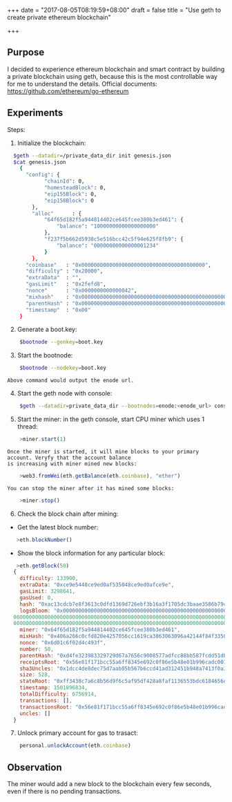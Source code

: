 +++
date = "2017-08-05T08:19:59+08:00"
draft = false
title = "Use geth to create private ethereum blockchain"

+++
## Purpose
I decided to experience ethereum blockchain and smart contract by building a private blockchain using geth, 
because this is the most controllable way for me to understand the details.
Official documents:
https://github.com/ethereum/go-ethereum

## Experiments
Steps:  
1. Initialize the blockchain:
```bash
  $geth --datadir=/private_data_dir init genesis.json
  $cat genesis.json
    {
      "config": {
            "chainId": 0,
            "homesteadBlock": 0,
            "eip155Block": 0,
            "eip158Block": 0
        },
    	"alloc"      : {
    		"64f65d182f5a944814402ce645fcee380b3ed461": {
    			"balance": "10000000000000000000"
    		},
    		"f237f5b662d5938c5e516bcc42c5f94e625f8fb9": {
    			"balance": "00000000000000001234"
    		}
    	},
      "coinbase"   : "0x0000000000000000000000000000000000000000",
      "difficulty" : "0x20000",
      "extraData"  : "",
      "gasLimit"   : "0x2fefd8",
      "nonce"      : "0x0000000000000042",
      "mixhash"    : "0x0000000000000000000000000000000000000000000000000000000000000000",
      "parentHash" : "0x0000000000000000000000000000000000000000000000000000000000000000",
      "timestamp"  : "0x00"
    }
```

2. Generate a boot.key:
```bash
    $bootnode --genkey=boot.key
```

3. Start the bootnode:
```bash
    $bootnode --nodekey=boot.key
```
    Above command would output the enode url.

4. Start the geth node with console:
```bash
    $geth --datadir=private_data_dir --bootnodes=enode:<enode_url> console
```

5. Start the miner:
    in the geth console, start CPU miner which uses 1 thread:
```javascript
    >miner.start(1)
```
    Once the miner is started, it will mine blocks to your primary account. Veryfy that the account balance 
    is increasing with miner mined new blocks:
```javascript
    >web3.fromWei(eth.getBalance(eth.coinbase), "ether")
```
    You can stop the miner after it has mined some blocks:
```javascript
    >miner.stop()
```

6. Check the block chain after mining:  
  * Get the latest block number:  
```javascript
   >eth.blockNumber()
```

  * Show the block information for any particular block:  
```javascript
   >eth.getBlock(50)
  {
    difficulty: 133900,
    extraData: "0xce9e5448ce9ed0af535048ce9ed0afce9e",
    gasLimit: 3298641,
    gasUsed: 0,
    hash: "0xac13cdcb7e8f3613c0dfd1369d726ebf3b16a3f1705dc3baae3586b79c08f241",
    logsBloom: "0x000000000000000000000000000000000000000000000000000000000000000000000000000000000000000000000000000000000000000000000000000000000000000000000000000000000000000000000000000000
  0000000000000000000000000000000000000000000000000000000000000000000000000000000000000000000000000000000000000000000000000000000000000000000000000000000000000000000000000000000000000000000000
  0000000000000000000000000000000000000000000000000000000000000000000000000000000000000000000000000000000000000000000000000000000000000000000000000000",
    miner: "0x64f65d182f5a944814402ce645fcee380b3ed461",
    mixHash: "0x406a266c0cfd820e4257056cc1619ca3863063096a42144f84f3350448dc33e9",
    nonce: "0x6d01c6f02d4c493f",
    number: 50,                                                                                                                                                                         [1/1197]
    parentHash: "0xd4fe323983329729d67a7656c9008577adfcc88bb587fcdd51db1f591e045903",
    receiptsRoot: "0x56e81f171bcc55a6ff8345e692c0f86e5b48e01b996cadc001622fb5e363b421",
    sha3Uncles: "0x1dcc4de8dec75d7aab85b567b6ccd41ad312451b948a7413f0a142fd40d49347",
    size: 528,
    stateRoot: "0xff3438c7a6c8b56d9f6c5af95df428a8faf1136553bdc6184656d72698f69e08",
    timestamp: 1501896834,
    totalDifficulty: 6756914,
    transactions: [],
    transactionsRoot: "0x56e81f171bcc55a6ff8345e692c0f86e5b48e01b996cadc001622fb5e363b421",
    uncles: []
  }
```

7. Unlock primary account for gas to trasact:
```javascript
    personal.unlockAccount(eth.coinbase)
```

## Observation
The miner would add a new block to the blockchain every few seconds, even if there is no pending
transactions.
